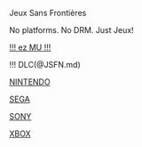 Jeux Sans Frontières

No platforms. No DRM. Just Jeux!

[!!! ez MU !!!](@EZMU.md)

!!! DLC(@JSFN.md)

[NINTENDO](@NINTENDO.md)

[SEGA](@SEGA.md)

[SONY](@SONY.md)

[XBOX](@XBOX.md)
